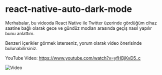 # react-native-auto-dark-mode

Merhabalar, bu videoda React Native ile Twitter üzerinde gördüğüm cihaz saatine bağlı olarak gece ve gündüz modları arasında geçiş nasıl yapılır bunu anlattım.

Benzeri içerikler görmek isterseniz, yorum olarak video önerisinde bulunabilirsiniz.

YouTube Video: https://www.youtube.com/watch?v=yfHBjKvD5_c

![Video](https://img.youtube.com/vi/yfHBjKvD5_c/maxresdefault.jpg)